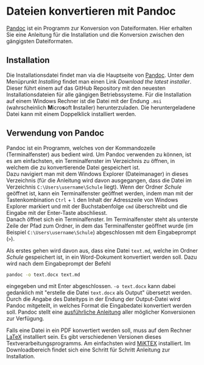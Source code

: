 # Dateien konvertieren mit Pandoc

[Pandoc](https://pandoc.org/) 
ist ein Programm zur Konversion von Dateiformaten. Hier erhalten
Sie eine Anleitung für die Installation und die Konversion zwischen den
gängigsten Dateiformaten.

## Installation

Die Installationsdatei findet man via die Hauptseite von
[Pandoc](https://pandoc.org/).
Unter dem Menüprunkt *Installing* findet man einen Link *Download the
latest installer*. Dieser führt einem auf das GitHub Repository mit den
neuesten Installationsdateien für alle gängigen Betriebssysteme. Für die
Installation auf einem Windows Rechner ist die Datei mit der Endung
`.msi` (wahrscheinlich **M**icro**s**oft **I**nstaller) herunterzuladen.
Die heruntergeladene Datei kann mit einem Doppelklick installiert
werden.

## Verwendung von Pandoc

Pandoc ist ein Programm, welches von der Kommandozeile (Terminalfenster)
aus bedient wird. Um Pandoc verwenden zu können, ist es am einfachsten,
ein Terminalfenster im Verzeichnis zu öffnen, in welchem die zu
konvertierende Datei gespeichert ist.  
Dazu navigiert man mit dem Windows Explorer (Dateimanager) in dieses
Verzeichnis (für die Anleitung wird davon ausgegangen, dass die Datei im
Verzeichnis `C:\Users\username\Schule` liegt). Wenn der Ordner *Schule*
geöffnet ist, kann ein Terminalfenster geöffnet werden, indem man mit
der Tastenkombination `Ctrl` + `l` den Inhalt der Adresszeile von
Windows Explorer markiert und mit der Buchstabenfolge `cmd` überschreibt
und die Eingabe mit der Enter-Taste abschliesst.  
Danach öffnet sich ein Terminalfenster. Im Terminalfenster steht als
unterste Zeile der Pfad zum Ordner, in dem das Terminalfenster geöffnet
wurde (im Beispiel `C:\Users\username\Schule`) abgeschlossen mit dem
Eingabeprompt (`>`).  

Als erstes gehen wird davon aus, dass eine Datei `text.md`, welche im
Ordner *Schule* gespeichert ist, in ein Word-Dokument konvertiert werden
soll. Dazu wird nach dem Eingabeprompt der Befehl

```bash
pandoc -o text.docx text.md
```

eingegeben und mit Enter abgeschlossen. `-o text.docx` kann dabei
gedanklich mit "erstelle die Datei `text.docx` als Output" übersetzt
werden.  
Durch die Angabe des Dateityps in der Endung der Output-Datei wird
Pandoc mitgeteilt, in welches Format die Eingabedatei konvertiert werden
soll. Pandoc stellt eine 
[ausführliche Anleitung](https://pandoc.org/MANUAL.html) 
aller möglicher Konversionen zur Verfügung.

Falls eine Datei in ein PDF konvertiert werden soll, muss auf dem
Rechner 
[LaTeX](https://de.wikipedia.org/wiki/LaTeX) 
installiert sein. Es gibt verschiedenen Versionen dieses
Textverarbeitungsprogramms. Am einfachsten wird 
[MiKTEX](https://miktex.org/) 
installiert. Im Downloadbereich findet sich eine Schritt für Schritt
Anleitung zur Installation.